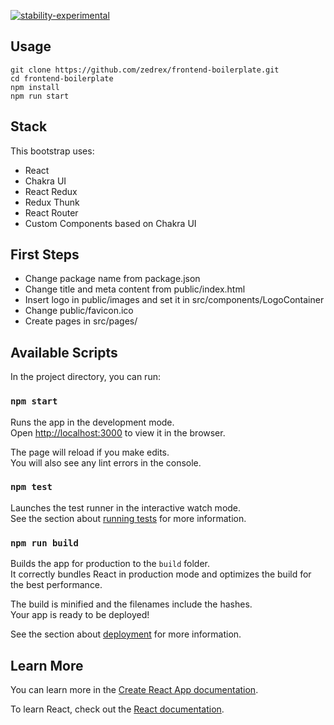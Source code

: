 [![stability-experimental](https://img.shields.io/badge/stability-experimental-orange.svg)](https://github.com/emersion/stability-badges#experimental)

## Usage
```
git clone https://github.com/zedrex/frontend-boilerplate.git
cd frontend-boilerplate
npm install
npm run start
```

## Stack

This bootstrap uses:
- React
- Chakra UI
- React Redux
- Redux Thunk
- React Router
- Custom Components based on Chakra UI

## First Steps
- Change package name from package.json
- Change title and meta content from public/index.html
- Insert logo in public/images and set it in src/components/LogoContainer
- Change public/favicon.ico
- Create pages in src/pages/


## Available Scripts

In the project directory, you can run:

### `npm start`

Runs the app in the development mode.<br /> Open
[http://localhost:3000](http://localhost:3000) to view it in the browser.

The page will reload if you make edits.<br /> You will also see any lint errors
in the console.

### `npm test`

Launches the test runner in the interactive watch mode.<br /> See the section
about
[running tests](https://facebook.github.io/create-react-app/docs/running-tests)
for more information.

### `npm run build`

Builds the app for production to the `build` folder.<br /> It correctly bundles
React in production mode and optimizes the build for the best performance.

The build is minified and the filenames include the hashes.<br /> Your app is
ready to be deployed!

See the section about
[deployment](https://facebook.github.io/create-react-app/docs/deployment) for
more information.

## Learn More

You can learn more in the
[Create React App documentation](https://facebook.github.io/create-react-app/docs/getting-started).

To learn React, check out the [React documentation](https://reactjs.org/).
